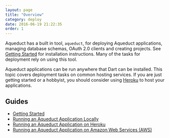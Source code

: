 ```yaml
---
layout: page
title: "Overview"
category: deploy
date: 2016-06-19 21:22:35
order: 1
---
```


Aqueduct has a built in tool, `aqueduct`, for deploying Aqueduct applications, managing database schemas, OAuth 2.0 clients and creating projects. See [Getting Started](getting_started.html) for installation instructions. Many of the tasks for deployment rely on using this tool.

Aqueduct applications can be run anywhere that Dart can be installed. This topic covers deployment tasks on common hosting services. If you are just getting started or a hobbyist, you should consider using [Heroku](http://heroku.com) to host your applications.

## Guides

- [Getting Started](getting_started.html)
- [Running an Aqueduct Application Locally](deploy_local.html)
- [Running an Aqueduct Application on Heroku](deploy_heroku.html)
- [Running an Aqueduct Application on Amazon Web Services (AWS)](deploy_aws.html)
